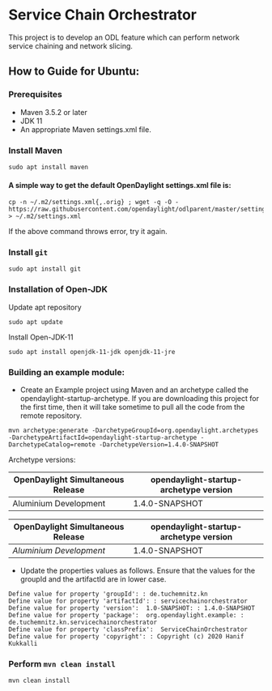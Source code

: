 # Service Chain Orchestrator
This project is to develop an ODL feature which can perform network service chaining and network slicing.

## How to Guide for Ubuntu:

### Prerequisites

- Maven 3.5.2 or later
- JDK 11
- An appropriate Maven settings.xml file.


### Install Maven
```
sudo apt install maven
```

#### A simple way to get the default OpenDaylight settings.xml file is:
```
cp -n ~/.m2/settings.xml{,.orig} ; wget -q -O - https://raw.githubusercontent.com/opendaylight/odlparent/master/settings.xml > ~/.m2/settings.xml
```
If the above command throws error, try it again.


### Install ``git``

```
sudo apt install git
```

### Installation of Open-JDK
Update apt repository

```
sudo apt update
```

Install Open-JDK-11

```
sudo apt install openjdk-11-jdk openjdk-11-jre
```

### Building an example module:

- Create an Example project using Maven and an archetype called the opendaylight-startup-archetype. If you are downloading this project for the first time, then it will take sometime to pull all the code from the remote repository.

```
mvn archetype:generate -DarchetypeGroupId=org.opendaylight.archetypes -DarchetypeArtifactId=opendaylight-startup-archetype -DarchetypeCatalog=remote -DarchetypeVersion=1.4.0-SNAPSHOT
```

Archetype versions:

| OpenDaylight Simultaneous Release | opendaylight-startup-archetype version |
| --------------------------------- | -------------------------------------- |
| Aluminium Development             | 1.4.0-SNAPSHOT                         |


OpenDaylight Simultaneous Release | opendaylight-startup-archetype version
--- | ---
*Aluminium Development* | 1.4.0-SNAPSHOT

- Update the properties values as follows. Ensure that the values for the groupId and the artifactId are in lower case.

```
Define value for property 'groupId': : de.tuchemnitz.kn
Define value for property 'artifactId': : servicechainorchestrator
Define value for property 'version':  1.0-SNAPSHOT: : 1.4.0-SNAPSHOT
Define value for property 'package':  org.opendaylight.example: : de.tuchemnitz.kn.servicechainorchestrator
Define value for property 'classPrefix':  ServiceChainOrchestrator
Define value for property 'copyright': : Copyright (c) 2020 Hanif Kukkalli
```


### Perform ``mvn clean install``
```
mvn clean install
```
